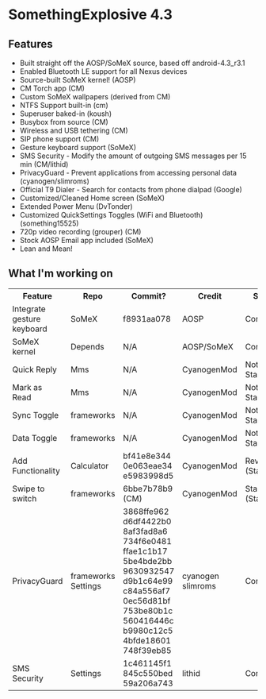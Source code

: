 SomethingExplosive 4.3
======================

Features
--------
* Built straight off the AOSP/SoMeX source, based off android-4.3_r3.1
* Enabled Bluetooth LE support for all Nexus devices
* Source-built SoMeX kernel! (AOSP)
* CM Torch app (CM)
* Custom SoMeX wallpapers (derived from CM)
* NTFS Support built-in (cm)
* Superuser baked-in (koush)
* Busybox from source (CM)
* Wireless and USB tethering (CM)
* SIP phone support (CM)
* Gesture keyboard support (SoMeX)
* SMS Security - Modify the amount of outgoing SMS messages per 15 min (CM/lithid)
* PrivacyGuard - Prevent applications from accessing personal data (cyanogen/slimroms)
* Official T9 Dialer - Search for contacts from phone dialpad (Google)
* Customized/Cleaned Home screen (SoMeX)
* Extended Power Menu (DvTonder)
* Customized QuickSettings Toggles (WiFi and Bluetooth) (something15525)
* 720p video recording (grouper) (CM)
* Stock AOSP Email app included (SoMeX)
* Lean and Mean!

What I'm working on
-------------------
<table>
  <tr>
    <th>Feature</th><th>Repo</th><th>Commit?</th><th>Credit</th><th>Status</th><th>Testing</td>
  </tr>
  <tr>
    <td>Integrate gesture keyboard</td><td>SoMeX</td><td>f8931aa078</td><td>AOSP</td><td>Completed</td><td>Completed</td>
  </tr>
  <tr>
    <td>SoMeX kernel</td><td>Depends</td><td>N/A</td><td>AOSP/SoMeX</td><td>Completed</td><td>Completed</td>
  </tr>
  <tr>
    <td>Quick Reply</td><td>Mms</td><td>N/A</td><td>CyanogenMod</td><td>Not Started</td><td>Incomplete</td>
  </tr>
  <tr>
    <td>Mark as Read</td><td>Mms</td><td>N/A</td><td>CyanogenMod</td><td>Not Started</td><td>Incomplete</td>
  </tr>
  <tr>
    <td>Sync Toggle</td><td>frameworks</td><td>N/A</td><td>CyanogenMod</td><td>Not Started</td><td>Incomplete</td>
  </td>
  <tr>
    <td>Data Toggle</td><td>frameworks</td><td>N/A</td><td>CyanogenMod</td><td>Not Started</td><td>Incomplete</td>
  </tr>
  <tr>
    <td>Add Functionality</td><td>Calculator</td><td>bf41e8e344<br>0e063eae34<br>e5983998d5</td><td>CyanogenMod</td><td>Reverted (Stalled)</td><td>Incomplete</td>
  </tr>
  <tr>
    <td>Swipe to switch</td><td>frameworks</td><td>6bbe7b78b9 (CM)</td><td>CyanogenMod</td><td>Started (Stalled)</td><td>Incomplete</td>
  </tr>
  <tr>
    <td>PrivacyGuard</td><td>frameworks<br>Settings</td><td>3868ffe962<br>d6df4422b0<br>8af3fad8a6<br>734f6e0481<br>ffae1c1b17<br>5be4bde2bb<br>9630932547<br>d9b1c64e99<br>c84a556af7<br>0ec56d81bf<br>753be80b1c<br>560416446c<br>b9980c12c5<br>4bfde18601<br>748f39eb85</td><td>cyanogen<br>slimroms</td><td>Completed</td><td>Completed</td>
  </tr>
  <tr>
    <td>SMS Security</td><td>Settings</td><td>1c461145f1<br>845c550bed<br>59a206a743</td><td>lithid</td><td>Completed</td><td>Completed</td>
  </tr>

</table>
